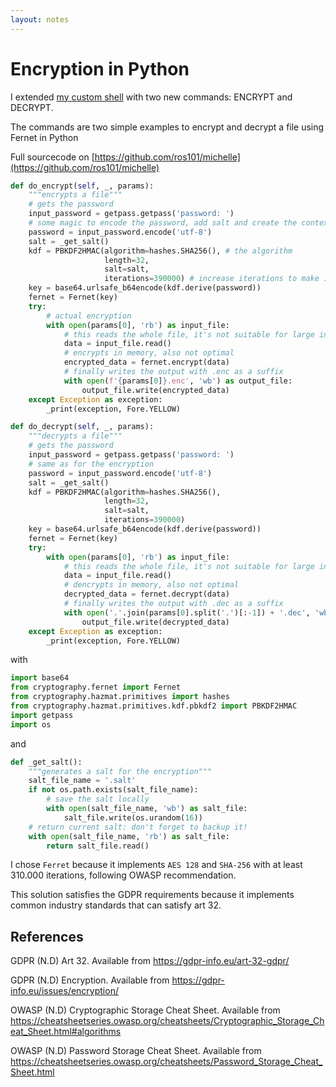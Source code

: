 ```yaml
---
layout: notes
---
```

# Encryption in Python

I extended [my custom shell](../unit7/michelle) with two new commands: ENCRYPT and DECRYPT.

The commands are two simple examples to encrypt and decrypt a file using Fernet in Python

Full sourcecode on [https://github.com/ros101/michelle](https://github.com/ros101/michelle)

```python
def do_encrypt(self, _, params):
    """encrypts a file"""
    # gets the password
    input_password = getpass.getpass('password: ')
    # some magic to encode the password, add salt and create the context
    password = input_password.encode('utf-8')
    salt = _get_salt()
    kdf = PBKDF2HMAC(algorithm=hashes.SHA256(), # the algorithm
                     length=32,
                     salt=salt,
                     iterations=390000) # increase iterations to make it stronger
    key = base64.urlsafe_b64encode(kdf.derive(password))
    fernet = Fernet(key)
    try:
        # actual encryption
        with open(params[0], 'rb') as input_file:
            # this reads the whole file, it's not suitable for large inputs
            data = input_file.read()
            # encrypts in memory, also not optimal
            encrypted_data = fernet.encrypt(data)
            # finally writes the output with .enc as a suffix
            with open(f'{params[0]}.enc', 'wb') as output_file:
                output_file.write(encrypted_data)
    except Exception as exception:
        _print(exception, Fore.YELLOW)

def do_decrypt(self, _, params):
    """decrypts a file"""
    # gets the password
    input_password = getpass.getpass('password: ')
    # same as for the encryption
    password = input_password.encode('utf-8')
    salt = _get_salt()
    kdf = PBKDF2HMAC(algorithm=hashes.SHA256(),
                     length=32,
                     salt=salt,
                     iterations=390000)
    key = base64.urlsafe_b64encode(kdf.derive(password))
    fernet = Fernet(key)
    try:
        with open(params[0], 'rb') as input_file:
            # this reads the whole file, it's not suitable for large inputs
            data = input_file.read()
            # dencrypts in memory, also not optimal    
            decrypted_data = fernet.decrypt(data)
            # finally writes the output with .dec as a suffix
            with open('.'.join(params[0].split('.')[:-1]) + '.dec', 'wb') as output_file:
                output_file.write(decrypted_data)
    except Exception as exception:
        _print(exception, Fore.YELLOW)
```

with

```python
import base64
from cryptography.fernet import Fernet
from cryptography.hazmat.primitives import hashes
from cryptography.hazmat.primitives.kdf.pbkdf2 import PBKDF2HMAC
import getpass
import os
```

and

```python
def _get_salt():
    """generates a salt for the encryption"""
    salt_file_name = '.salt'
    if not os.path.exists(salt_file_name):
        # save the salt locally
        with open(salt_file_name, 'wb') as salt_file:
            salt_file.write(os.urandom(16))
    # return current salt: don't forget to backup it!
    with open(salt_file_name, 'rb') as salt_file:
        return salt_file.read()
```


I chose `Ferret` because it implements `AES 128` and `SHA-256` with at least 310.000 iterations, following OWASP recommendation.

This solution satisfies the GDPR requirements because it implements common industry standards that can satisfy art 32.

## References

GDPR (N.D) Art 32. Available from https://gdpr-info.eu/art-32-gdpr/

GDPR (N.D) Encryption. Available from https://gdpr-info.eu/issues/encryption/

OWASP (N.D) Cryptographic Storage Cheat Sheet. Available from https://cheatsheetseries.owasp.org/cheatsheets/Cryptographic_Storage_Cheat_Sheet.html#algorithms

OWASP (N.D) Password Storage Cheat Sheet. Available from https://cheatsheetseries.owasp.org/cheatsheets/Password_Storage_Cheat_Sheet.html
